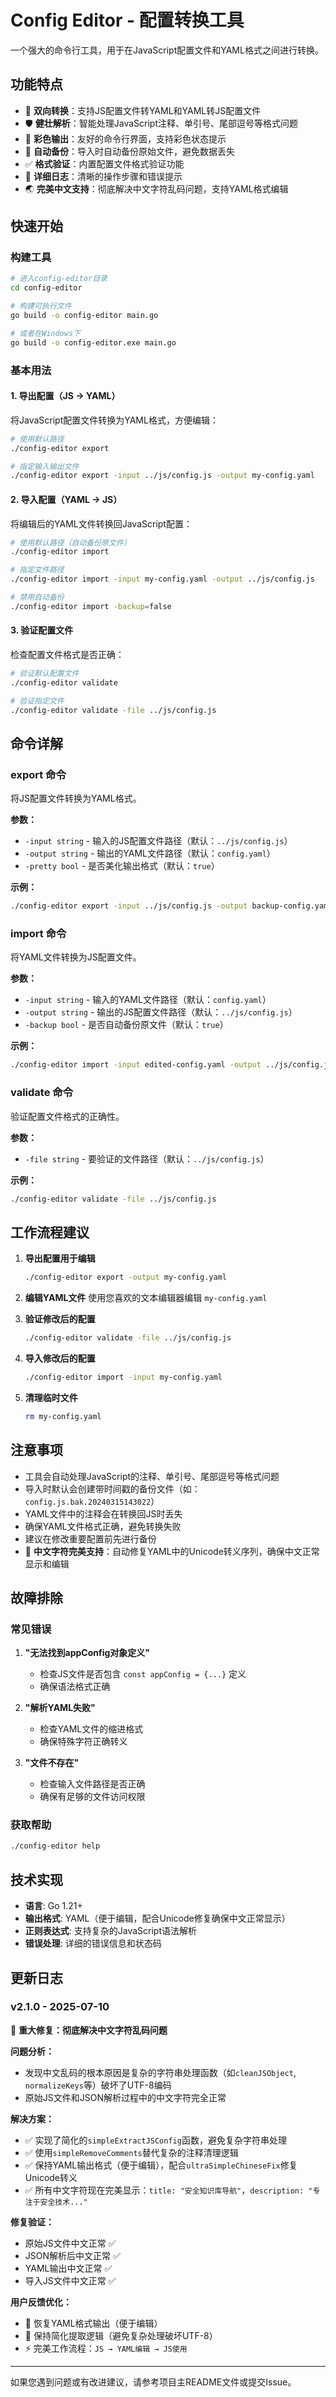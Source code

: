 # Config Editor - 配置转换工具

一个强大的命令行工具，用于在JavaScript配置文件和YAML格式之间进行转换。

## 功能特点

- 🔄 **双向转换**：支持JS配置文件转YAML和YAML转JS配置文件
- 🛡️ **健壮解析**：智能处理JavaScript注释、单引号、尾部逗号等格式问题
- 🎨 **彩色输出**：友好的命令行界面，支持彩色状态提示
- 💾 **自动备份**：导入时自动备份原始文件，避免数据丢失
- ✅ **格式验证**：内置配置文件格式验证功能
- 📝 **详细日志**：清晰的操作步骤和错误提示
- 🌏 **完美中文支持**：彻底解决中文字符乱码问题，支持YAML格式编辑

## 快速开始

### 构建工具

```bash
# 进入config-editor目录
cd config-editor

# 构建可执行文件
go build -o config-editor main.go

# 或者在Windows下
go build -o config-editor.exe main.go
```

### 基本用法

#### 1. 导出配置（JS → YAML）

将JavaScript配置文件转换为YAML格式，方便编辑：

```bash
# 使用默认路径
./config-editor export

# 指定输入输出文件
./config-editor export -input ../js/config.js -output my-config.yaml
```

#### 2. 导入配置（YAML → JS）

将编辑后的YAML文件转换回JavaScript配置：

```bash
# 使用默认路径（自动备份原文件）
./config-editor import

# 指定文件路径
./config-editor import -input my-config.yaml -output ../js/config.js

# 禁用自动备份
./config-editor import -backup=false
```

#### 3. 验证配置文件

检查配置文件格式是否正确：

```bash
# 验证默认配置文件
./config-editor validate

# 验证指定文件
./config-editor validate -file ../js/config.js
```

## 命令详解

### export 命令

将JS配置文件转换为YAML格式。

**参数：**
- `-input string` - 输入的JS配置文件路径（默认：`../js/config.js`）
- `-output string` - 输出的YAML文件路径（默认：`config.yaml`）
- `-pretty bool` - 是否美化输出格式（默认：`true`）

**示例：**
```bash
./config-editor export -input ../js/config.js -output backup-config.yaml
```

### import 命令

将YAML文件转换为JS配置文件。

**参数：**
- `-input string` - 输入的YAML文件路径（默认：`config.yaml`）
- `-output string` - 输出的JS配置文件路径（默认：`../js/config.js`）
- `-backup bool` - 是否自动备份原文件（默认：`true`）

**示例：**
```bash
./config-editor import -input edited-config.yaml -output ../js/config.js
```

### validate 命令

验证配置文件格式的正确性。

**参数：**
- `-file string` - 要验证的文件路径（默认：`../js/config.js`）

**示例：**
```bash
./config-editor validate -file ../js/config.js
```

## 工作流程建议

1. **导出配置用于编辑**
   ```bash
   ./config-editor export -output my-config.yaml
   ```

2. **编辑YAML文件**
   使用您喜欢的文本编辑器编辑 `my-config.yaml`

3. **验证修改后的配置**
   ```bash
   ./config-editor validate -file ../js/config.js
   ```

4. **导入修改后的配置**
   ```bash
   ./config-editor import -input my-config.yaml
   ```

5. **清理临时文件**
   ```bash
   rm my-config.yaml
   ```

## 注意事项

- 工具会自动处理JavaScript的注释、单引号、尾部逗号等格式问题
- 导入时默认会创建带时间戳的备份文件（如：`config.js.bak.20240315143022`）
- YAML文件中的注释会在转换回JS时丢失
- 确保YAML文件格式正确，避免转换失败
- 建议在修改重要配置前先进行备份
- 🎯 **中文字符完美支持**：自动修复YAML中的Unicode转义序列，确保中文正常显示和编辑

## 故障排除

### 常见错误

1. **"无法找到appConfig对象定义"**
   - 检查JS文件是否包含 `const appConfig = {...}` 定义
   - 确保语法格式正确

2. **"解析YAML失败"**
   - 检查YAML文件的缩进格式
   - 确保特殊字符正确转义

3. **"文件不存在"**
   - 检查输入文件路径是否正确
   - 确保有足够的文件访问权限

### 获取帮助

```bash
./config-editor help
```

## 技术实现

- **语言**: Go 1.21+
- **输出格式**: YAML（便于编辑，配合Unicode修复确保中文正常显示）
- **正则表达式**: 支持复杂的JavaScript语法解析  
- **错误处理**: 详细的错误信息和状态码

## 更新日志

### v2.1.0 - 2025-07-10

🎯 **重大修复：彻底解决中文字符乱码问题**

**问题分析：**
- 发现中文乱码的根本原因是复杂的字符串处理函数（如`cleanJSObject`, `normalizeKeys`等）破坏了UTF-8编码
- 原始JS文件和JSON解析过程中的中文字符完全正常

**解决方案：**
- ✅ 实现了简化的`simpleExtractJSConfig`函数，避免复杂字符串处理
- ✅ 使用`simpleRemoveComments`替代复杂的注释清理逻辑
- ✅ 保持YAML输出格式（便于编辑），配合`ultraSimpleChineseFix`修复Unicode转义
- ✅ 所有中文字符现在完美显示：`title: "安全知识库导航"`，`description: "专注于安全技术..."`

**修复验证：**
- 原始JS文件中文正常 ✅
- JSON解析后中文正常 ✅  
- YAML输出中文正常 ✅
- 导入JS文件中文正常 ✅

**用户反馈优化：**
- 🔄 恢复YAML格式输出（便于编辑）
- 🎯 保持简化提取逻辑（避免复杂处理破坏UTF-8）
- ⚡ 完美工作流程：`JS → YAML编辑 → JS使用`

---

如果您遇到问题或有改进建议，请参考项目主README文件或提交Issue。 
